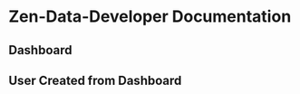 # Zen-Data-Developer Documentation


## Dashboard

##  User Created from Dashboard




#


<!--stackedit_data:
eyJoaXN0b3J5IjpbLTEzNzAyMTY0NjBdfQ==
-->